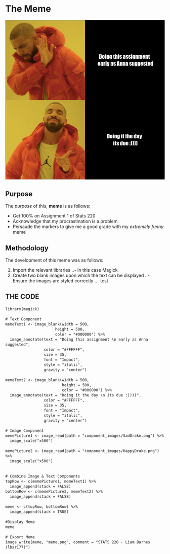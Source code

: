 # The Meme

![Image Load Failed. Please try again.](meme.png)

## Purpose
The *purpose* of this, **meme** is as follows:
- Get 100% on Assignment 1 of Stats 220
- Acknowledge that my procrastination is a problem
- Persaude the markers to give me a good grade with my *extremely funny* meme

## Methodology 
The development of this meme was as follows:

1. Import the relevant libraries
..- In this case Magick
2. Create two blank images upon which the text can be displayed
..- Ensure the images are styled correctly
..- test

## THE CODE

```
library(magick)

# Text Component
memeText1 <- image_blank(width = 500,
                      height = 500,
                      color = "#000000") %>%
  image_annotate(text = "Doing this assignment \n early as Anna suggested",
                 color = "#FFFFFF",
                 size = 35,
                 font = "Impact",
                 style = "italic",
                 gravity = "center")
  
memeText2 <- image_blank(width = 500,
                         height = 500,
                         color = "#000000") %>%
  image_annotate(text = "Doing it the day \n its due :))))",
                 color = "#FFFFFF",
                 size = 35,
                 font = "Impact",
                 style = "italic",
                 gravity = "center")

# Image Component
memePicture1 <- image_read(path = "component_images/SadDrake.png") %>%
  image_scale("x500")

memePicture2 <- image_read(path = "component_images/HappyDrake.png") %>%
  image_scale("x500")


# Combine Image & Text Components
topRow <- c(memePicture1, memeText1) %>%
  image_append(stack = FALSE)
bottomRow <- c(memePicture2, memeText2) %>%
  image_append(stack = FALSE)

meme <- c(topRow, bottomRow) %>%
  image_append(stack = TRUE)

#Display Meme
meme

# Export Meme
image_write(meme, "meme.png", comment = "STATS 220 - Liam Barnes (lbar177)")
```
